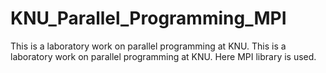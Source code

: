# KNU_Parallel_Programming_MPI
This is a laboratory work on parallel programming at KNU. This is a laboratory work on parallel programming at KNU. Here MPI library is used.
